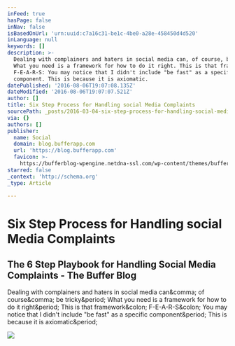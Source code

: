 ```yaml
---
inFeed: true
hasPage: false
inNav: false
isBasedOnUrl: 'urn:uuid:c7a16c31-be1c-4be0-a28e-458450d4d520'
inLanguage: null
keywords: []
description: >-
  Dealing with complainers and haters in social media can, of course, be tricky.
  What you need is a framework for how to do it right. This is that framework:
  F-E-A-R-S: You may notice that I didn't include "be fast" as a specific
  component. This is because it is axiomatic.
datePublished: '2016-08-06T19:07:08.135Z'
dateModified: '2016-08-06T19:07:07.521Z'
author: []
title: Six Step Process for Handling social Media Complaints
sourcePath: _posts/2016-03-04-six-step-process-for-handling-social-media-complaints.md
via: {}
authors: []
publisher:
  name: Social
  domain: blog.bufferapp.com
  url: 'https://blog.bufferapp.com'
  favicon: >-
    https://bufferblog-wpengine.netdna-ssl.com/wp-content/themes/buffer-base/favicon.png
starred: false
_context: 'http://schema.org'
_type: Article

---
```

# Six Step Process for Handling social Media Complaints

<article style=""><h1>The 6 Step Playbook for Handling Social Media Complaints - The Buffer Blog</h1><p>Dealing with complainers and haters in social media can&amp;comma; of course&amp;comma; be tricky&amp;period; What you need is a framework for how to do it right&amp;period; This is that framework&amp;colon; F-E-A-R-S&amp;colon; You may notice that I didn't include "be fast" as a specific component&amp;period; This is because it is axiomatic&amp;period;</p><img src="https://blog.bufferapp.com/wp-content/uploads/2016/03/jay-baer.jpg" /></article>